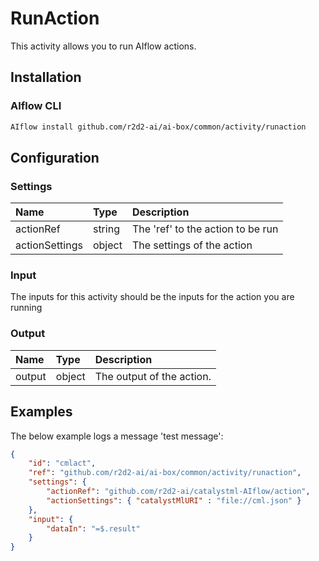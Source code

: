 # RunAction
This activity allows you to run AIflow actions.

## Installation

### AIflow CLI
```bash
AIflow install github.com/r2d2-ai/ai-box/common/activity/runaction
```

## Configuration

### Settings
| Name          | Type   | Description
|:---           | :---   | :---    
| actionRef     | string | The 'ref' to the action to be run
| actionSettings| object | The settings of the action

### Input
The inputs for this activity should be the inputs for the action you are running

### Output
| Name          | Type   | Description
|:---           | :---   | :---    
| output        | object | The output of the action.


## Examples
The below example logs a message 'test message':

```json
{
    "id": "cmlact",
    "ref": "github.com/r2d2-ai/ai-box/common/activity/runaction",
    "settings": {
        "actionRef": "github.com/r2d2-ai/catalystml-AIflow/action",
        "actionSettings": { "catalystMlURI" : "file://cml.json" }
    },
    "input": {
        "dataIn": "=$.result"
    }
}          
```
